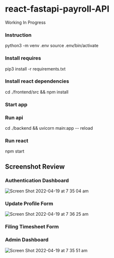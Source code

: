 # react-fastapi-payroll-API
Working In Progress

### Instruction 
python3 -m venv .env
source .env/bin/activate

### Install requires
pip3 install -r requirements.txt

### Install react dependencies
cd ./frontend/src && npm install

### Start app
### Run api
cd ./backend && uvicorn main:app -- reload

### Run react
npm start 

## Screenshot Review
### Authentication Dashboard
![Screen Shot 2022-04-19 at 7 35 04 am](https://user-images.githubusercontent.com/83108919/163883813-b687772e-2390-4689-a0c3-e40932afd2a3.png)

### Update Profile Form
![Screen Shot 2022-04-19 at 7 36 25 am](https://user-images.githubusercontent.com/83108919/163883903-285bb961-53aa-45f8-b160-61d3b1b3fec3.png)

### Filing Timesheet Form

### Admin Dashboard
![Screen Shot 2022-04-19 at 7 35 51 am](https://user-images.githubusercontent.com/83108919/163883933-bd17a4df-b257-4e69-8e4a-f197a9b2ae32.png)
